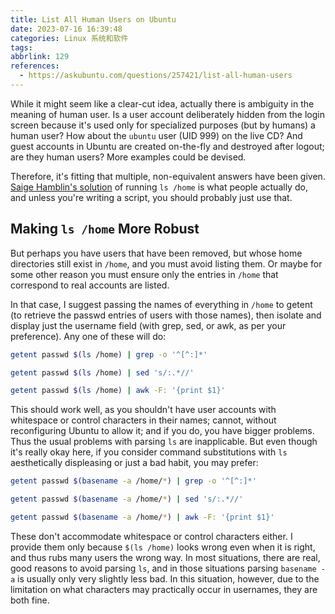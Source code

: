 ```yaml
---
title: List All Human Users on Ubuntu
date: 2023-07-16 16:39:48
categories: Linux 系统和软件
tags:
abbrlink: 129
references:
  - https://askubuntu.com/questions/257421/list-all-human-users
---
```

While it might seem like a clear-cut idea, actually there is ambiguity in the meaning of human user.
Is a user account deliberately hidden from the login screen because it's used only for specialized purposes (but by humans) a human user?
How about the `ubuntu` user (UID 999) on the live CD? And guest accounts in Ubuntu are created on-the-fly and destroyed after logout; are they human users?
More examples could be devised.

Therefore, it's fitting that multiple, non-equivalent answers have been given.
[Saige Hamblin's solution](https://askubuntu.com/a/616604/22949) of running `ls /home` is what people actually do, and unless you're writing a script, you should probably just use that.

## Making `ls /home` More Robust

But perhaps you have users that have been removed, but whose home directories still exist in `/home`, and you must avoid listing them.
Or maybe for some other reason you must ensure only the entries in `/home` that correspond to real accounts are listed.

In that case, I suggest passing the names of everything in `/home` to getent (to retrieve the passwd entries of users with those names), then isolate and display just the username field (with grep, sed, or awk, as per your preference).
Any one of these will do:

```sh
getent passwd $(ls /home) | grep -o '^[^:]*'
```

```sh
getent passwd $(ls /home) | sed 's/:.*//'
```

```sh
getent passwd $(ls /home) | awk -F: '{print $1}'
```

This should work well, as you shouldn't have user accounts with whitespace or control characters in their names; cannot, without reconfiguring Ubuntu to allow it; and if you do, you have bigger problems.
Thus the usual problems with parsing `ls` are inapplicable.
But even though it's really okay here, if you consider command substitutions with `ls` aesthetically displeasing or just a bad habit, you may prefer:

```sh
getent passwd $(basename -a /home/*) | grep -o '^[^:]*'
```

```sh
getent passwd $(basename -a /home/*) | sed 's/:.*//'
```

```sh
getent passwd $(basename -a /home/*) | awk -F: '{print $1}'
```

These don't accommodate whitespace or control characters either.
I provide them only because `$(ls /home)` looks wrong even when it is right, and thus rubs many users the wrong way.
In most situations, there are real, good reasons to avoid parsing `ls`, and in those situations parsing `basename -a` is usually only very slightly less bad.
In this situation, however, due to the limitation on what characters may practically occur in usernames, they are both fine.
